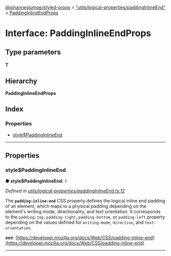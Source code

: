 [@johanneslumpe/styled-props](../README.md) > ["utils/logical-properties/paddingInlineEnd"](../modules/_utils_logical_properties_paddinginlineend_.md) > [PaddingInlineEndProps](../interfaces/_utils_logical_properties_paddinginlineend_.paddinginlineendprops.md)

# Interface: PaddingInlineEndProps

## Type parameters
#### T 
## Hierarchy

**PaddingInlineEndProps**

## Index

### Properties

* [style$PaddingInlineEnd](_utils_logical_properties_paddinginlineend_.paddinginlineendprops.md#style_paddinginlineend)

---

## Properties

<a id="style_paddinginlineend"></a>

###  style$PaddingInlineEnd

**● style$PaddingInlineEnd**: *`T`*

*Defined in [utils/logical-properties/paddingInlineEnd.ts:12](https://github.com/johanneslumpe/styled-props/blob/8e709f1/src/utils/logical-properties/paddingInlineEnd.ts#L12)*

The **`padding-inline-end`** CSS property defines the logical inline end padding of an element, which maps to a physical padding depending on the element's writing mode, directionality, and text orientation. It corresponds to the `padding-top`, `padding-right`, `padding-bottom`, or `padding-left` property depending on the values defined for `writing-mode`, `direction`, and `text-orientation`.

*__see__*: [https://developer.mozilla.org/docs/Web/CSS/padding-inline-end](https://developer.mozilla.org/docs/Web/CSS/padding-inline-end)

___

